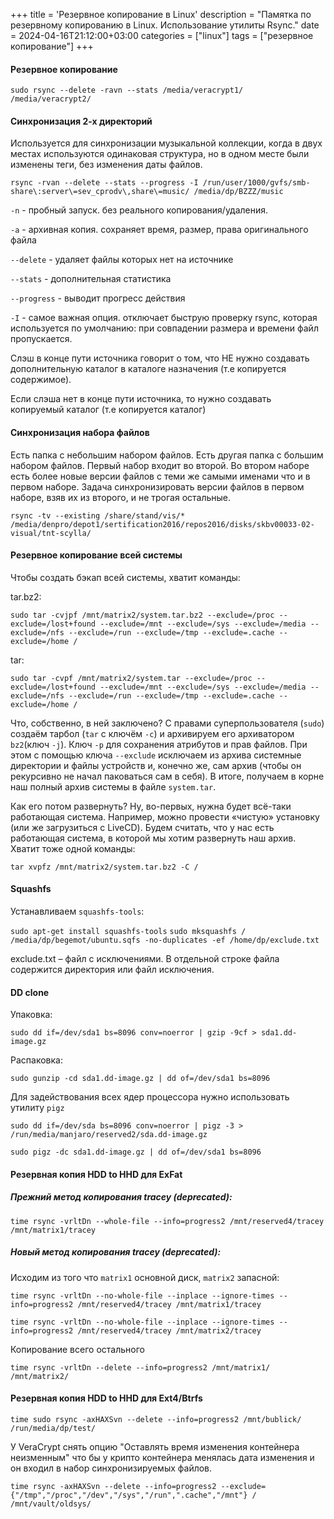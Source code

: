 +++
title = 'Резервное копирование в Linux'
description = "Памятка по резервному копированию в Linux. Использование утилиты Rsync."
date = 2024-04-16T21:12:00+03:00
categories = ["linux"]
tags = ["резервное копирование"]
+++
#### Резервное копирование

`sudo rsync --delete -ravn --stats /media/veracrypt1/ /media/veracrypt2/`

<!--more-->

#### Синхронизация 2-х директорий

Используется для синхронизации музыкальной коллекции, когда в двух местах используются одинаковая структура, но в одном месте были изменены теги, без изменения даты файлов. 

`rsync -rvan --delete --stats --progress -I /run/user/1000/gvfs/smb-share\:server\=sev_cprodv\,share\=music/ /media/dp/BZZZ/music`

`-n` - пробный запуск. без реального копирования/удаления.

`-a` - архивная копия. сохраняет время, размер, права оригинального файла

`--delete` - удаляет файлы которых нет на источнике

`--stats` - дополнительная статистика

`--progress` - выводит прогресс действия

`-I` - самое важная опция. отключает быструю проверку rsync, которая используется по умолчанию: при совпадении размера и времени файл пропускается.

Слэш в конце пути источника говорит о том, что НЕ нужно создавать дополнительную каталог в каталоге назначения (т.е копируется содержимое).

Если слэша нет в конце пути источника, то нужно создавать копируемый каталог (т.е копируется каталог)

#### Синхронизация набора файлов

Есть папка с небольшим набором файлов. Есть другая папка с большим набором файлов. Первый набор входит во второй. Во втором наборе есть более новые версии файлов с теми же самыми именами что и в первом наборе. Задача синхронизировать версии файлов в первом наборе, взяв их из второго, и не трогая остальные.

`rsync -tv --existing /share/stand/vis/* /media/denpro/depot1/sertification2016/repos2016/disks/skbv00033-02-visual/tnt-scylla/`

#### Резервное копирование всей системы

Чтобы создать бэкап всей системы, хватит команды:

tar.bz2:

`sudo tar -cvjpf /mnt/matrix2/system.tar.bz2 --exclude=/proc --exclude=/lost+found --exclude=/mnt --exclude=/sys --exclude=/media --exclude=/nfs --exclude=/run --exclude=/tmp --exclude=.cache --exclude=/home /`

tar:

`sudo tar -cvpf /mnt/matrix2/system.tar --exclude=/proc --exclude=/lost+found --exclude=/mnt --exclude=/sys --exclude=/media --exclude=/nfs --exclude=/run --exclude=/tmp --exclude=.cache --exclude=/home /`

Что, собственно, в ней заключено? 
С правами суперпользователя (`sudo`) создаём тарбол (`tar` с ключём `-c`) и архивируем его архиватором `bz2`(ключ `-j`).
Ключ `-p` для сохранения атрибутов и прав файлов. 
При этом с помощью ключа `--exclude` исключаем из архива системные директории и файлы устройств и, конечно же, сам архив (чтобы он рекурсивно не начал паковаться сам в себя).
В итоге, получаем в корне наш полный архив системы в файле `system.tar`.

Как его потом развернуть?
Ну, во-первых, нужна будет всё-таки работающая система. Например, можно провести «чистую» установку (или же загрузиться с LiveCD).
Будем считать, что у нас есть работающая система, в которой мы хотим развернуть наш архив. Хватит тоже одной команды:

`tar xvpfz /mnt/matrix2/system.tar.bz2 -C /`


#### Squashfs

Устанавливаем `squashfs-tools`:

`sudo apt-get install squashfs-tools`
`sudo mksquashfs / /media/dp/begemot/ubuntu.sqfs -no-duplicates -ef /home/dp/exclude.txt`

exclude.txt – файл с исключениями. В отдельной строке файла содержится директория или файл исключения.

#### DD clone

Упаковка:

`sudo dd if=/dev/sda1 bs=8096 conv=noerror | gzip -9cf > sda1.dd-image.gz`

Распаковка:

`sudo gunzip -cd sda1.dd-image.gz | dd of=/dev/sda1 bs=8096` 

Для задействования всех ядер процессора нужно использовать утилиту `pigz`

`sudo dd if=/dev/sda bs=8096 conv=noerror | pigz -3 > /run/media/manjaro/reserved2/sda.dd-image.gz`

`sudo pigz -dc sda1.dd-image.gz | dd of=/dev/sda1 bs=8096`

#### Резервная копия HDD to HHD для ExFat

##### Прежний метод копирования tracey (deprecated):

`time rsync -vrltDn --whole-file --info=progress2 /mnt/reserved4/tracey /mnt/matrix1/tracey` 

##### Новый метод копирования tracey (deprecated):

Исходим из того что `matrix1` основной диск, `matrix2` запасной:

`time rsync -vrltDn --no-whole-file --inplace --ignore-times --info=progress2 /mnt/reserved4/tracey /mnt/matrix1/tracey`

`time rsync -vrltDn --no-whole-file --inplace --ignore-times --info=progress2 /mnt/reserved4/tracey /mnt/matrix2/tracey`

Копирование всего остального

`time rsync -vrltDn --delete --info=progress2 /mnt/matrix1/ /mnt/matrix2/`


#### Резервная копия HDD to HHD для Ext4/Btrfs

`time sudo rsync -axHAXSvn --delete --info=progress2 /mnt/bublick/ /run/media/dp/test/`

У VeraCrypt снять опцию "Оставлять время изменения контейнера неизменным" что бы у крипто контейнера менялась дата изменения и он входил в набор синхронизируемых файлов. 

`time rsync -axHAXSvn --delete --info=progress2 --exclude={"/tmp","/proc","/dev","/sys","/run",".cache","/mnt"} / /mnt/vault/oldsys/`
